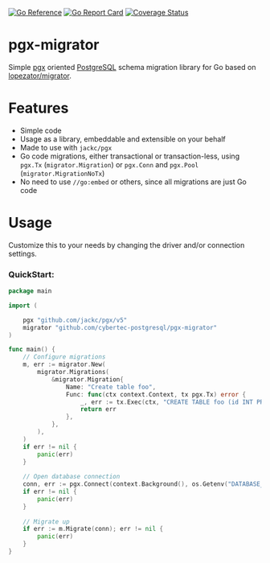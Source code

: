[![Go Reference](https://pkg.go.dev/badge/github.com/cybertec-postgresql/pgx-migrator.svg)](https://pkg.go.dev/github.com/cybertec-postgresql/pgx-migrator)
[![Go Report Card](https://goreportcard.com/badge/github.com/cybertec-postgresql/pgx-migrator)](https://goreportcard.com/report/github.com/cybertec-postgresql/pgx-migrator)
[![Coverage Status](https://coveralls.io/repos/github/cybertec-postgresql/pgx-migrator/badge.svg?branch=main)](https://coveralls.io/github/cybertec-postgresql/pgx-migrator?branch=main)

# pgx-migrator

Simple [pgx](https://github.com/jackc/pgx) oriented [PostgreSQL](https://www.postgresql.org/) schema migration library for Go based on [lopezator/migrator](https://github.com/lopezator/migrator).

# Features

* Simple code
* Usage as a library, embeddable and extensible on your behalf
* Made to use with `jackc/pgx`
* Go code migrations, either transactional or transaction-less, using `pgx.Tx` (`migrator.Migration`) or `pgx.Conn` and `pgx.Pool` (`migrator.MigrationNoTx`)
* No need to use `//go:embed` or others, since all migrations are just Go code

# Usage

Customize this to your needs by changing the driver and/or connection settings.

### QuickStart:

```go
package main

import (

	pgx "github.com/jackc/pgx/v5"
	migrator "github.com/cybertec-postgresql/pgx-migrator"
)

func main() {
    // Configure migrations
    m, err := migrator.New(
        migrator.Migrations(
            &migrator.Migration{
                Name: "Create table foo",
                Func: func(ctx context.Context, tx pgx.Tx) error {
                    _, err := tx.Exec(ctx, "CREATE TABLE foo (id INT PRIMARY KEY)")
                    return err
                },
            },
        ),
    )
    if err != nil {
        panic(err)
    }
   
    // Open database connection
    conn, err := pgx.Connect(context.Background(), os.Getenv("DATABASE_URL"))
    if err != nil {
        panic(err)
    }
    
    // Migrate up
    if err := m.Migrate(conn); err != nil {
        panic(err)
    }
}
```
